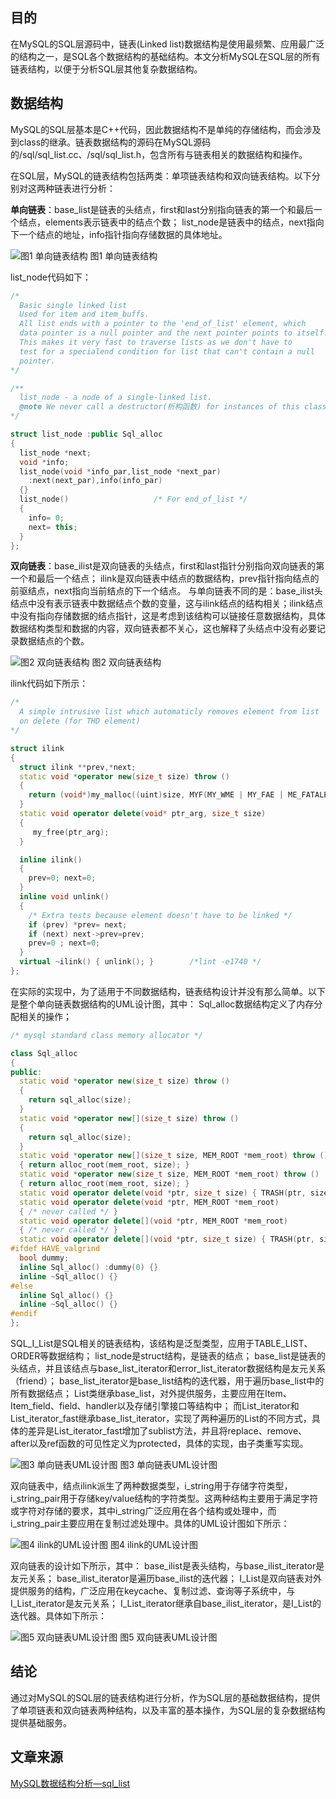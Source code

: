 ## 目的

在MySQL的SQL层源码中，链表(Linked list)数据结构是使用最频繁、应用最广泛的结构之一，是SQL各个数据结构的基础结构。本文分析MySQL在SQL层的所有链表结构，以便于分析SQL层其他复杂数据结构。

## 数据结构

MySQL的SQL层基本是C++代码，因此数据结构不是单纯的存储结构，而会涉及到class的继承。链表数据结构的源码在MySQL源码的/sql/sql_list.cc、/sql/sql_list.h，包含所有与链表相关的数据结构和操作。

在SQL层，MySQL的链表结构包括两类：单项链表结构和双向链表结构。以下分别对这两种链表进行分析：

**单向链表**：base_list是链表的头结点，first和last分别指向链表的第一个和最后一个结点，elements表示链表中的结点个数；
list_node是链表中的结点，next指向下一个结点的地址，info指针指向存储数据的具体地址。

![图1 单向链表结构](http://blog.chinaunix.net/attachment/201301/22/26896862_13588291054Kgg.jpg)
图1 单向链表结构

list_node代码如下：
```c++
/*
  Basic single linked list
  Used for item and item_buffs.
  All list ends with a pointer to the 'end_of_list' element, which
  data pointer is a null pointer and the next pointer points to itself.
  This makes it very fast to traverse lists as we don't have to
  test for a specialend condition for list that can't contain a null
  pointer.
*/

/**
  list_node - a node of a single-linked list.
  @note We never call a destructor(析构函数) for instances of this class.
*/

struct list_node :public Sql_alloc
{
  list_node *next;
  void *info;
  list_node(void *info_par,list_node *next_par)
    :next(next_par),info(info_par)
  {}
  list_node()					/* For end_of_list */
  {
    info= 0;
    next= this;
  }
};
```

**双向链表**：base_ilist是双向链表的头结点，first和last指针分别指向双向链表的第一个和最后一个结点；
ilink是双向链表中结点的数据结构，prev指针指向结点的前驱结点，next指向当前结点的下一个结点。
与单向链表不同的是：base_ilist头结点中没有表示链表中数据结点个数的变量，这与ilink结点的结构相关；ilink结点中没有指向存储数据的结点指针，这是考虑到该结构可以链接任意数据结构，具体数据结构类型和数据的内容，双向链表都不关心，这也解释了头结点中没有必要记录数据结点的个数。

![图2 双向链表结构](http://blog.chinaunix.net/attachment/201301/22/26896862_13588291176S84.jpg)
图2 双向链表结构

ilink代码如下所示：
```c++
/*
  A simple intrusive list which automaticly removes element from list
  on delete (for THD element)
*/

struct ilink
{
  struct ilink **prev,*next;
  static void *operator new(size_t size) throw ()
  {
    return (void*)my_malloc((uint)size, MYF(MY_WME | MY_FAE | ME_FATALERROR));
  }
  static void operator delete(void* ptr_arg, size_t size)
  {
     my_free(ptr_arg);
  }

  inline ilink()
  {
    prev=0; next=0;
  }
  inline void unlink()
  {
    /* Extra tests because element doesn't have to be linked */
    if (prev) *prev= next;
    if (next) next->prev=prev;
    prev=0 ; next=0;
  }
  virtual ~ilink() { unlink(); }		/*lint -e1740 */
};
```

在实际的实现中，为了适用于不同数据结构，链表结构设计并没有那么简单。以下是整个单向链表数据结构的UML设计图，其中：
Sql_alloc数据结构定义了内存分配相关的操作；
```c++
/* mysql standard class memory allocator */

class Sql_alloc
{
public:
  static void *operator new(size_t size) throw ()
  {
    return sql_alloc(size);
  }
  static void *operator new[](size_t size) throw ()
  {
    return sql_alloc(size);
  }
  static void *operator new[](size_t size, MEM_ROOT *mem_root) throw ()
  { return alloc_root(mem_root, size); }
  static void *operator new(size_t size, MEM_ROOT *mem_root) throw ()
  { return alloc_root(mem_root, size); }
  static void operator delete(void *ptr, size_t size) { TRASH(ptr, size); }
  static void operator delete(void *ptr, MEM_ROOT *mem_root)
  { /* never called */ }
  static void operator delete[](void *ptr, MEM_ROOT *mem_root)
  { /* never called */ }
  static void operator delete[](void *ptr, size_t size) { TRASH(ptr, size); }
#ifdef HAVE_valgrind
  bool dummy;
  inline Sql_alloc() :dummy(0) {}
  inline ~Sql_alloc() {}
#else
  inline Sql_alloc() {}
  inline ~Sql_alloc() {}
#endif
};
```
SQL_I_List是SQL相关的链表结构，该结构是泛型类型，应用于TABLE_LIST、ORDER等数据结构；
list_node是struct结构，是链表的结点；
base_list是链表的头结点，并且该结点与base_list_iterator和error_list_iterator数据结构是友元关系（friend）；
base_list_iterator是base_list结构的迭代器，用于遍历base_list中的所有数据结点；
List类继承base_list，对外提供服务，主要应用在Item、Item_field、field、handler以及存储引擎接口等结构中；
而List_iterator和List_iterator_fast继承base_list_iterator，实现了两种遍历的List的不同方式，具体的差异是List_iterator_fast增加了sublist方法，并且将replace、remove、after以及ref函数的可见性定义为protected，具体的实现，由子类重写实现。

![图3 单向链表UML设计图](http://blog.chinaunix.net/attachment/201301/22/26896862_1358829069e0NO.jpg)
图3 单向链表UML设计图

双向链表中，结点ilink派生了两种数据类型，i_string用于存储字符类型，i_string_pair用于存储key/value结构的字符类型。这两种结构主要用于满足字符或字符对存储的要求，其中i_string广泛应用在各个结构或处理中，而i_string_pair主要应用在复制过滤处理中。具体的UML设计图如下所示：

![图4 ilink的UML设计图](http://blog.chinaunix.net/attachment/201301/22/26896862_13588291379qKp.jpg)
图4 ilink的UML设计图

双向链表的设计如下所示，其中：
base_ilist是表头结构，与base_ilist_iterator是友元关系；
base_ilist_iterator是遍历base_ilist的迭代器；
I_List是双向链表对外提供服务的结构，广泛应用在keycache、复制过滤、查询等子系统中，与I_List_iterator是友元关系；
I_List_iterator继承自base_ilist_iterator，是I_List的迭代器。具体如下所示：

![图5 双向链表UML设计图](http://blog.chinaunix.net/attachment/201301/22/26896862_1358829153n94j.jpg)
图5 双向链表UML设计图

## 结论

通过对MySQL的SQL层的链表结构进行分析，作为SQL层的基础数据结构，提供了单项链表和双向链表两种结构，以及丰富的基本操作，为SQL层的复杂数据结构提供基础服务。

## 文章来源

[MySQL数据结构分析—sql_list](http://blog.chinaunix.net/uid-26896862-id-3479523.html)
